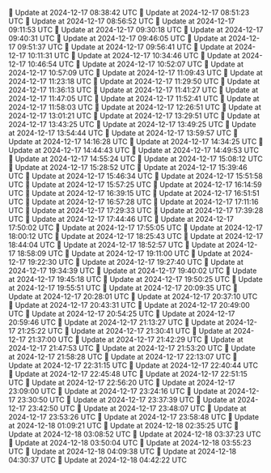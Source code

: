 🔄 Update at 2024-12-17 08:38:42 UTC
🔄 Update at 2024-12-17 08:51:23 UTC
🔄 Update at 2024-12-17 08:56:52 UTC
🔄 Update at 2024-12-17 09:11:53 UTC
🔄 Update at 2024-12-17 09:30:18 UTC
🔄 Update at 2024-12-17 09:40:31 UTC
🔄 Update at 2024-12-17 09:46:05 UTC
🔄 Update at 2024-12-17 09:51:37 UTC
🔄 Update at 2024-12-17 09:56:41 UTC
🔄 Update at 2024-12-17 10:11:31 UTC
🔄 Update at 2024-12-17 10:34:46 UTC
🔄 Update at 2024-12-17 10:46:54 UTC
🔄 Update at 2024-12-17 10:52:07 UTC
🔄 Update at 2024-12-17 10:57:09 UTC
🔄 Update at 2024-12-17 11:09:43 UTC
🔄 Update at 2024-12-17 11:23:18 UTC
🔄 Update at 2024-12-17 11:29:50 UTC
🔄 Update at 2024-12-17 11:36:13 UTC
🔄 Update at 2024-12-17 11:41:27 UTC
🔄 Update at 2024-12-17 11:47:05 UTC
🔄 Update at 2024-12-17 11:52:41 UTC
🔄 Update at 2024-12-17 11:58:03 UTC
🔄 Update at 2024-12-17 12:26:51 UTC
🔄 Update at 2024-12-17 13:01:21 UTC
🔄 Update at 2024-12-17 13:29:51 UTC
🔄 Update at 2024-12-17 13:43:25 UTC
🔄 Update at 2024-12-17 13:49:25 UTC
🔄 Update at 2024-12-17 13:54:44 UTC
🔄 Update at 2024-12-17 13:59:57 UTC
🔄 Update at 2024-12-17 14:16:28 UTC
🔄 Update at 2024-12-17 14:34:25 UTC
🔄 Update at 2024-12-17 14:44:43 UTC
🔄 Update at 2024-12-17 14:49:53 UTC
🔄 Update at 2024-12-17 14:55:24 UTC
🔄 Update at 2024-12-17 15:08:12 UTC
🔄 Update at 2024-12-17 15:28:52 UTC
🔄 Update at 2024-12-17 15:39:46 UTC
🔄 Update at 2024-12-17 15:46:34 UTC
🔄 Update at 2024-12-17 15:51:58 UTC
🔄 Update at 2024-12-17 15:57:25 UTC
🔄 Update at 2024-12-17 16:14:59 UTC
🔄 Update at 2024-12-17 16:39:15 UTC
🔄 Update at 2024-12-17 16:51:51 UTC
🔄 Update at 2024-12-17 16:57:28 UTC
🔄 Update at 2024-12-17 17:11:16 UTC
🔄 Update at 2024-12-17 17:29:33 UTC
🔄 Update at 2024-12-17 17:39:28 UTC
🔄 Update at 2024-12-17 17:44:46 UTC
🔄 Update at 2024-12-17 17:50:02 UTC
🔄 Update at 2024-12-17 17:55:05 UTC
🔄 Update at 2024-12-17 18:00:12 UTC
🔄 Update at 2024-12-17 18:25:43 UTC
🔄 Update at 2024-12-17 18:44:04 UTC
🔄 Update at 2024-12-17 18:52:57 UTC
🔄 Update at 2024-12-17 18:58:09 UTC
🔄 Update at 2024-12-17 19:11:00 UTC
🔄 Update at 2024-12-17 19:22:30 UTC
🔄 Update at 2024-12-17 19:27:40 UTC
🔄 Update at 2024-12-17 19:34:39 UTC
🔄 Update at 2024-12-17 19:40:02 UTC
🔄 Update at 2024-12-17 19:45:18 UTC
🔄 Update at 2024-12-17 19:50:25 UTC
🔄 Update at 2024-12-17 19:55:51 UTC
🔄 Update at 2024-12-17 20:09:35 UTC
🔄 Update at 2024-12-17 20:28:01 UTC
🔄 Update at 2024-12-17 20:37:10 UTC
🔄 Update at 2024-12-17 20:43:31 UTC
🔄 Update at 2024-12-17 20:49:00 UTC
🔄 Update at 2024-12-17 20:54:25 UTC
🔄 Update at 2024-12-17 20:59:46 UTC
🔄 Update at 2024-12-17 21:13:27 UTC
🔄 Update at 2024-12-17 21:25:22 UTC
🔄 Update at 2024-12-17 21:30:41 UTC
🔄 Update at 2024-12-17 21:37:00 UTC
🔄 Update at 2024-12-17 21:42:29 UTC
🔄 Update at 2024-12-17 21:47:53 UTC
🔄 Update at 2024-12-17 21:53:20 UTC
🔄 Update at 2024-12-17 21:58:28 UTC
🔄 Update at 2024-12-17 22:13:07 UTC
🔄 Update at 2024-12-17 22:31:15 UTC
🔄 Update at 2024-12-17 22:40:44 UTC
🔄 Update at 2024-12-17 22:45:48 UTC
🔄 Update at 2024-12-17 22:51:15 UTC
🔄 Update at 2024-12-17 22:56:20 UTC
🔄 Update at 2024-12-17 23:09:00 UTC
🔄 Update at 2024-12-17 23:24:16 UTC
🔄 Update at 2024-12-17 23:30:50 UTC
🔄 Update at 2024-12-17 23:37:39 UTC
🔄 Update at 2024-12-17 23:42:50 UTC
🔄 Update at 2024-12-17 23:48:07 UTC
🔄 Update at 2024-12-17 23:53:26 UTC
🔄 Update at 2024-12-17 23:58:48 UTC
🔄 Update at 2024-12-18 01:09:21 UTC
🔄 Update at 2024-12-18 02:35:25 UTC
🔄 Update at 2024-12-18 03:08:52 UTC
🔄 Update at 2024-12-18 03:37:23 UTC
🔄 Update at 2024-12-18 03:50:04 UTC
🔄 Update at 2024-12-18 03:55:23 UTC
🔄 Update at 2024-12-18 04:09:38 UTC
🔄 Update at 2024-12-18 04:30:37 UTC
🔄 Update at 2024-12-18 04:42:22 UTC
